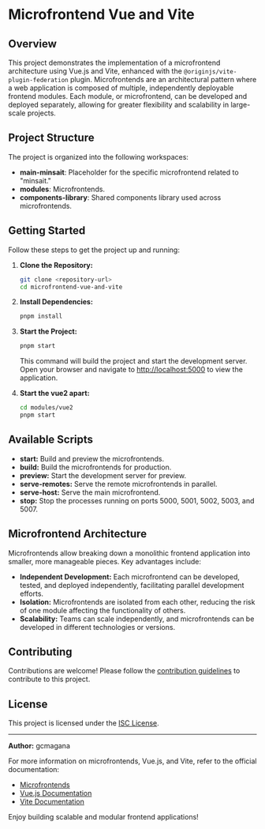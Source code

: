 # Microfrontend Vue and Vite

## Overview

This project demonstrates the implementation of a microfrontend architecture using Vue.js and Vite, enhanced with the `@originjs/vite-plugin-federation` plugin. Microfrontends are an architectural pattern where a web application is composed of multiple, independently deployable frontend modules. Each module, or microfrontend, can be developed and deployed separately, allowing for greater flexibility and scalability in large-scale projects.

## Project Structure

The project is organized into the following workspaces:

- **main-minsait**: Placeholder for the specific microfrontend related to "minsait."
- **modules**: Microfrontends.
- **components-library**: Shared components library used across microfrontends.

## Getting Started

Follow these steps to get the project up and running:

1. **Clone the Repository:**

   ```bash
   git clone <repository-url>
   cd microfrontend-vue-and-vite
   ```

2. **Install Dependencies:**

   ```bash
   pnpm install
   ```

3. **Start the Project:**

   ```bash
   pnpm start
   ```

   This command will build the project and start the development server. Open your browser and navigate to [http://localhost:5000](http://localhost:5000) to view the application.

4. **Start the vue2 apart:**

   ```bash
   cd modules/vue2
   pnpm start
   ```

## Available Scripts

- **start:** Build and preview the microfrontends.
- **build:** Build the microfrontends for production.
- **preview:** Start the development server for preview.
- **serve-remotes:** Serve the remote microfrontends in parallel.
- **serve-host:** Serve the main microfrontend.
- **stop:** Stop the processes running on ports 5000, 5001, 5002, 5003, and 5007.

## Microfrontend Architecture

Microfrontends allow breaking down a monolithic frontend application into smaller, more manageable pieces. Key advantages include:

- **Independent Development:** Each microfrontend can be developed, tested, and deployed independently, facilitating parallel development efforts.
- **Isolation:** Microfrontends are isolated from each other, reducing the risk of one module affecting the functionality of others.
- **Scalability:** Teams can scale independently, and microfrontends can be developed in different technologies or versions.

## Contributing

Contributions are welcome! Please follow the [contribution guidelines](CONTRIBUTING.md) to contribute to this project.

## License

This project is licensed under the [ISC License](LICENSE).

---

**Author:** gcmagana

For more information on microfrontends, Vue.js, and Vite, refer to the official documentation:

- [Microfrontends](https://micro-frontends.org/)
- [Vue.js Documentation](https://vuejs.org/)
- [Vite Documentation](https://vitejs.dev/)

Enjoy building scalable and modular frontend applications!
